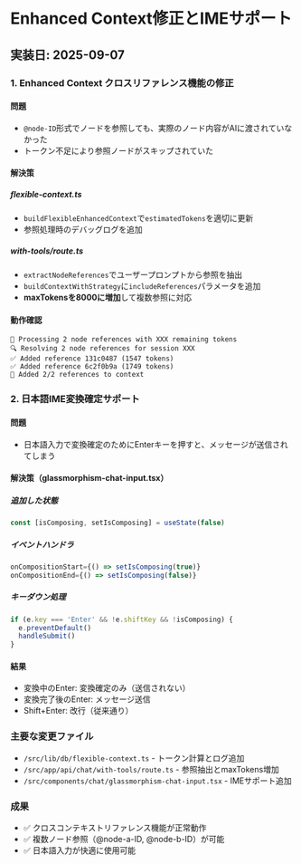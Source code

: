 # Enhanced Context修正とIMEサポート

## 実装日: 2025-09-07

### 1. Enhanced Context クロスリファレンス機能の修正

#### 問題
- `@node-ID`形式でノードを参照しても、実際のノード内容がAIに渡されていなかった
- トークン不足により参照ノードがスキップされていた

#### 解決策

##### flexible-context.ts
- `buildFlexibleEnhancedContext`で`estimatedTokens`を適切に更新
- 参照処理時のデバッグログを追加

##### with-tools/route.ts  
- `extractNodeReferences`でユーザープロンプトから参照を抽出
- `buildContextWithStrategy`に`includeReferences`パラメータを追加
- **maxTokensを8000に増加**して複数参照に対応

#### 動作確認
```
📌 Processing 2 node references with XXX remaining tokens
🔍 Resolving 2 node references for session XXX
✅ Added reference 131c0487 (1547 tokens)
✅ Added reference 6c2f0b9a (1749 tokens)  
📌 Added 2/2 references to context
```

### 2. 日本語IME変換確定サポート

#### 問題
- 日本語入力で変換確定のためにEnterキーを押すと、メッセージが送信されてしまう

#### 解決策（glassmorphism-chat-input.tsx）

##### 追加した状態
```typescript
const [isComposing, setIsComposing] = useState(false)
```

##### イベントハンドラ
```typescript
onCompositionStart={() => setIsComposing(true)}
onCompositionEnd={() => setIsComposing(false)}
```

##### キーダウン処理
```typescript
if (e.key === 'Enter' && !e.shiftKey && !isComposing) {
  e.preventDefault()
  handleSubmit()
}
```

#### 結果
- 変換中のEnter: 変換確定のみ（送信されない）
- 変換完了後のEnter: メッセージ送信
- Shift+Enter: 改行（従来通り）

### 主要な変更ファイル
- `/src/lib/db/flexible-context.ts` - トークン計算とログ追加
- `/src/app/api/chat/with-tools/route.ts` - 参照抽出とmaxTokens増加
- `/src/components/chat/glassmorphism-chat-input.tsx` - IMEサポート追加

### 成果
- ✅ クロスコンテキストリファレンス機能が正常動作
- ✅ 複数ノード参照（@node-a-ID, @node-b-ID）が可能
- ✅ 日本語入力が快適に使用可能